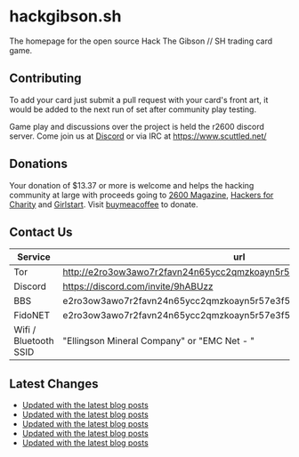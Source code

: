 # hackgibson.sh
The homepage for the open source Hack The Gibson // SH trading card game.


## Contributing

To add your card just submit a pull request with your card's front art, it would be added to the next run of set after community play testing.

Game play and discussions over the project is held the r2600 discord server. Come join us at [Discord](https://discord.com/invite/9hABUzz) or via IRC at https://www.scuttled.net/


## Donations

Your donation of $13.37 or more is welcome and helps the hacking community at large with proceeds going to [2600 Magazine](https://2600.com/), [Hackers for Charity](https://hackersforcharity.org) and [Girlstart](https://girlstart.org).  Visit [buymeacoffee](https://www.buymeacoffee.com/hackgibson.sh) to donate.


## Contact Us

Service | url
-|-
Tor | http://e2ro3ow3awo7r2favn24n65ycc2qmzkoayn5r57e3f56nvjwdcgg32ad.onion
Discord | https://discord.com/invite/9hABUzz
BBS | e2ro3ow3awo7r2favn24n65ycc2qmzkoayn5r57e3f56nvjwdcgg32ad.onion:23
FidoNET | e2ro3ow3awo7r2favn24n65ycc2qmzkoayn5r57e3f56nvjwdcgg32ad.onion:24554
Wifi / Bluetooth SSID | "Ellingson Mineral Company" or "EMC Net - <fidonet address>"

## Latest Changes
<!-- BLOG-POST-LIST:START -->
- [Updated with the latest blog posts](https://github.com/DFW2600/hackgibson.sh/commit/4b7c113f64dc540123bd44b044fb6ef1e91e7b8d)
- [Updated with the latest blog posts](https://github.com/DFW2600/hackgibson.sh/commit/1c833434c2bd8c6eecea5ebd46dd958c9533bb0c)
- [Updated with the latest blog posts](https://github.com/DFW2600/hackgibson.sh/commit/7437bec6e686f8081cdc24bd1dda8899aa156223)
- [Updated with the latest blog posts](https://github.com/DFW2600/hackgibson.sh/commit/32b8e59e05d879a3c37154e3d7ff4608c90a1c97)
- [Updated with the latest blog posts](https://github.com/DFW2600/hackgibson.sh/commit/c9be98f795fc728ee60912ffb9e149becf03da12)
<!-- BLOG-POST-LIST:END -->
